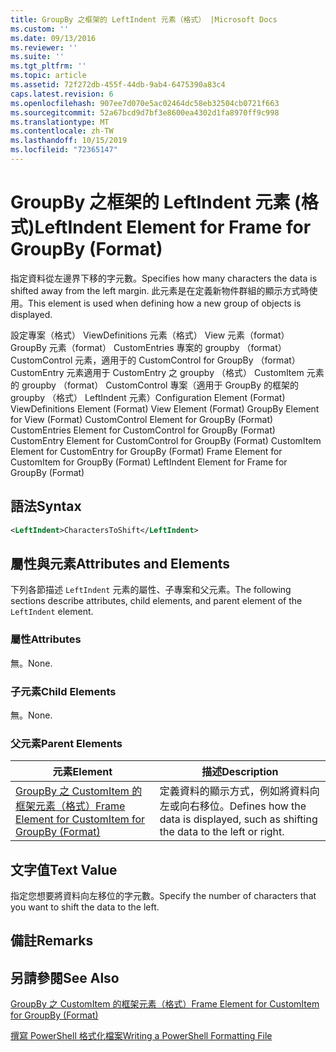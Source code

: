 ```yaml
---
title: GroupBy 之框架的 LeftIndent 元素（格式） |Microsoft Docs
ms.custom: ''
ms.date: 09/13/2016
ms.reviewer: ''
ms.suite: ''
ms.tgt_pltfrm: ''
ms.topic: article
ms.assetid: 72f272db-455f-44db-9ab4-6475390a83c4
caps.latest.revision: 6
ms.openlocfilehash: 907ee7d070e5ac02464dc58eb32504cb0721f663
ms.sourcegitcommit: 52a67bcd9d7bf3e8600ea4302d1fa8970ff9c998
ms.translationtype: MT
ms.contentlocale: zh-TW
ms.lasthandoff: 10/15/2019
ms.locfileid: "72365147"
---
```

# <a name="leftindent-element-for-frame-for-groupby-format"></a><span data-ttu-id="672c3-102">GroupBy 之框架的 LeftIndent 元素 (格式)</span><span class="sxs-lookup"><span data-stu-id="672c3-102">LeftIndent Element for Frame for GroupBy (Format)</span></span>

<span data-ttu-id="672c3-103">指定資料從左邊界下移的字元數。</span><span class="sxs-lookup"><span data-stu-id="672c3-103">Specifies how many characters the data is shifted away from the left margin.</span></span> <span data-ttu-id="672c3-104">此元素是在定義新物件群組的顯示方式時使用。</span><span class="sxs-lookup"><span data-stu-id="672c3-104">This element is used when defining how a new group of objects is displayed.</span></span>

<span data-ttu-id="672c3-105">設定專案（格式） ViewDefinitions 元素（格式） View 元素（format） GroupBy 元素（format） CustomEntries 專案的 groupby （format） CustomControl 元素，適用于的 CustomControl for GroupBy （format） CustomEntry 元素適用于 CustomEntry 之 groupby （格式） CustomItem 元素的 groupby （format） CustomControl 專案（適用于 GroupBy 的框架的 groupby （格式） LeftIndent 元素）</span><span class="sxs-lookup"><span data-stu-id="672c3-105">Configuration Element (Format) ViewDefinitions Element (Format) View Element (Format) GroupBy Element for View (Format) CustomControl Element for GroupBy (Format) CustomEntries Element for CustomControl for GroupBy (Format) CustomEntry Element for CustomControl for GroupBy (Format) CustomItem Element for CustomEntry for GroupBy (Format) Frame Element for CustomItem for GroupBy (Format) LeftIndent Element for Frame for GroupBy (Format)</span></span>

## <a name="syntax"></a><span data-ttu-id="672c3-106">語法</span><span class="sxs-lookup"><span data-stu-id="672c3-106">Syntax</span></span>

```xml
<LeftIndent>CharactersToShift</LeftIndent>
```

## <a name="attributes-and-elements"></a><span data-ttu-id="672c3-107">屬性與元素</span><span class="sxs-lookup"><span data-stu-id="672c3-107">Attributes and Elements</span></span>

<span data-ttu-id="672c3-108">下列各節描述 `LeftIndent` 元素的屬性、子專案和父元素。</span><span class="sxs-lookup"><span data-stu-id="672c3-108">The following sections describe attributes, child elements, and parent element of the `LeftIndent` element.</span></span>

### <a name="attributes"></a><span data-ttu-id="672c3-109">屬性</span><span class="sxs-lookup"><span data-stu-id="672c3-109">Attributes</span></span>

<span data-ttu-id="672c3-110">無。</span><span class="sxs-lookup"><span data-stu-id="672c3-110">None.</span></span>

### <a name="child-elements"></a><span data-ttu-id="672c3-111">子元素</span><span class="sxs-lookup"><span data-stu-id="672c3-111">Child Elements</span></span>

<span data-ttu-id="672c3-112">無。</span><span class="sxs-lookup"><span data-stu-id="672c3-112">None.</span></span>

### <a name="parent-elements"></a><span data-ttu-id="672c3-113">父元素</span><span class="sxs-lookup"><span data-stu-id="672c3-113">Parent Elements</span></span>

|<span data-ttu-id="672c3-114">元素</span><span class="sxs-lookup"><span data-stu-id="672c3-114">Element</span></span>|<span data-ttu-id="672c3-115">描述</span><span class="sxs-lookup"><span data-stu-id="672c3-115">Description</span></span>|
|-------------|-----------------|
|[<span data-ttu-id="672c3-116">GroupBy 之 CustomItem 的框架元素（格式）</span><span class="sxs-lookup"><span data-stu-id="672c3-116">Frame Element for CustomItem for GroupBy (Format)</span></span>](./frame-element-for-customitem-for-groupby-format.md)|<span data-ttu-id="672c3-117">定義資料的顯示方式，例如將資料向左或向右移位。</span><span class="sxs-lookup"><span data-stu-id="672c3-117">Defines how the data is displayed, such as shifting the data to the left or right.</span></span>|

## <a name="text-value"></a><span data-ttu-id="672c3-118">文字值</span><span class="sxs-lookup"><span data-stu-id="672c3-118">Text Value</span></span>

<span data-ttu-id="672c3-119">指定您想要將資料向左移位的字元數。</span><span class="sxs-lookup"><span data-stu-id="672c3-119">Specify the number of characters that you want to shift the data to the left.</span></span>

## <a name="remarks"></a><span data-ttu-id="672c3-120">備註</span><span class="sxs-lookup"><span data-stu-id="672c3-120">Remarks</span></span>

## <a name="see-also"></a><span data-ttu-id="672c3-121">另請參閱</span><span class="sxs-lookup"><span data-stu-id="672c3-121">See Also</span></span>

[<span data-ttu-id="672c3-122">GroupBy 之 CustomItem 的框架元素（格式）</span><span class="sxs-lookup"><span data-stu-id="672c3-122">Frame Element for CustomItem for GroupBy (Format)</span></span>](./frame-element-for-customitem-for-groupby-format.md)

[<span data-ttu-id="672c3-123">撰寫 PowerShell 格式化檔案</span><span class="sxs-lookup"><span data-stu-id="672c3-123">Writing a PowerShell Formatting File</span></span>](./writing-a-powershell-formatting-file.md)
